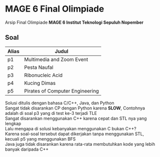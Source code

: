 # MAGE 6 Final Olimpiade

Arsip Final Olimpiade **MAGE 6 Institut Teknologi Sepuluh Nopember**

## Soal

| Alias | Judul                            |
| ----- | ---------------------------------|
| p1    | Multimedia and Zoom Event        |
| p2    | Pesta Naufal                     |
| p3    | Ribonucleic Acid                 |
| p4    | Kucing Dimas                     |
| p5    | Pirates of Computer Engineering  |

Solusi ditulis dengan bahasa C/C++, Java, dan Python  
Sangat tidak disarankan CP dengan Python karena **SLOW**, 
Contohnya adalah di soal p3 yang di test ke-3 terjadi TLE  
Sangat disarankan menggunakan C++ karena cepat dan STL nya yang lengkap  
Lalu mengapa di solusi kebanyakan menggunakan C bukan C++?  
Karena soal-soal tersebut dapat dikerjakan tanpa menggunakan STL, kecuali p5 yang menggunakan BFS  
Java juga tidak disarankan karena rata-rata membutuhkan kode yang lebih banyak daripada C++
